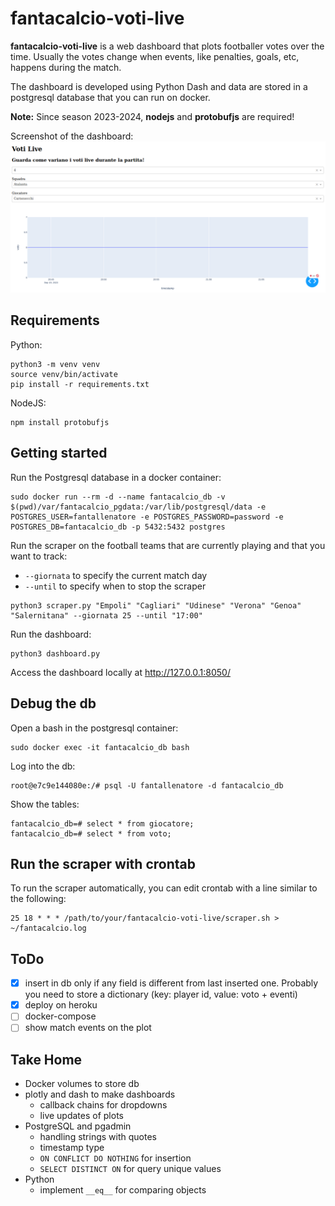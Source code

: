 # fantacalcio-voti-live
**fantacalcio-voti-live** is a web dashboard that plots footballer votes over the time.
Usually the votes change when events, like penalties, goals, etc, happens during the match.

The dashboard is developed using Python Dash and data are stored in a postgresql database
that you can run on docker.

**Note:** Since season 2023-2024, **nodejs** and **protobufjs** are required!

Screenshot of the dashboard:
![Screenshot of the dashboard](./img/screenshot.png)

## Requirements
Python:
```
python3 -m venv venv
source venv/bin/activate
pip install -r requirements.txt
```

NodeJS:
```
npm install protobufjs
```

## Getting started

Run the Postgresql database in a docker container:
```
sudo docker run --rm -d --name fantacalcio_db -v $(pwd)/var/fantacalcio_pgdata:/var/lib/postgresql/data -e POSTGRES_USER=fantallenatore -e POSTGRES_PASSWORD=password -e POSTGRES_DB=fantacalcio_db -p 5432:5432 postgres
```

Run the scraper on the football teams that are currently playing and that you want to track:
- `--giornata` to specify the current match day
- `--until` to specify when to stop the scraper
```
python3 scraper.py "Empoli" "Cagliari" "Udinese" "Verona" "Genoa" "Salernitana" --giornata 25 --until "17:00"
```

Run the dashboard:
```
python3 dashboard.py
```

Access the dashboard locally at http://127.0.0.1:8050/

## Debug the db
Open a bash in the postgresql container:
```
sudo docker exec -it fantacalcio_db bash
```

Log into the db:
```
root@e7c9e144080e:/# psql -U fantallenatore -d fantacalcio_db
```

Show the tables:
```
fantacalcio_db=# select * from giocatore;
fantacalcio_db=# select * from voto;
```

## Run the scraper with crontab

To run the scraper automatically, you can edit crontab with a line similar to the following:
```
25 18 * * * /path/to/your/fantacalcio-voti-live/scraper.sh > ~/fantacalcio.log
```

## ToDo
- [x] insert in db only if any field is different from last inserted one.
  Probably you need to store a dictionary (key: player id, value: voto + eventi)
- [x] deploy on heroku
- [ ] docker-compose
- [ ] show match events on the plot

## Take Home
- Docker volumes to store db
- plotly and dash to make dashboards
  - callback chains for dropdowns
  - live updates of plots
- PostgreSQL and pgadmin
  - handling strings with quotes
  - timestamp type
  - `ON CONFLICT DO NOTHING` for insertion
  - `SELECT DISTINCT ON` for query unique values
- Python
  - implement `__eq__` for comparing objects
